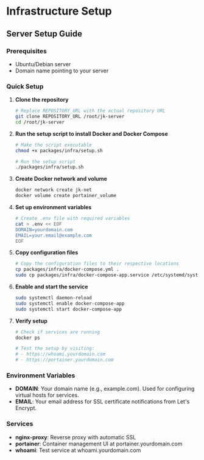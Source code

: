 # Infrastructure Setup

## Server Setup Guide

### Prerequisites
- Ubuntu/Debian server
- Domain name pointing to your server

### Quick Setup

1. **Clone the repository**
   ```bash
   # Replace REPOSITORY_URL with the actual repository URL
   git clone REPOSITORY_URL /root/jk-server
   cd /root/jk-server
   ```

2. **Run the setup script to install Docker and Docker Compose**
   ```bash
   # Make the script executable
   chmod +x packages/infra/setup.sh

   # Run the setup script
   ./packages/infra/setup.sh
   ```

3. **Create Docker network and volume**
   ```bash
   docker network create jk-net
   docker volume create portainer_volume
   ```

4. **Set up environment variables**
   ```bash
   # Create .env file with required variables
   cat > .env << EOF
   DOMAIN=yourdomain.com
   EMAIL=your.email@example.com
   EOF
   ```

5. **Copy configuration files**
   ```bash
   # Copy the configuration files to their respective locations
   cp packages/infra/docker-compose.yml .
   sudo cp packages/infra/docker-compose-app.service /etc/systemd/system/
   ```

6. **Enable and start the service**
   ```bash
   sudo systemctl daemon-reload
   sudo systemctl enable docker-compose-app
   sudo systemctl start docker-compose-app
   ```

7. **Verify setup**
   ```bash
   # Check if services are running
   docker ps

   # Test the setup by visiting:
   # - https://whoami.yourdomain.com
   # - https://portainer.yourdomain.com
   ```

### Environment Variables

- **DOMAIN**: Your domain name (e.g., example.com). Used for configuring virtual hosts for services.
- **EMAIL**: Your email address for SSL certificate notifications from Let's Encrypt.

### Services

- **nginx-proxy**: Reverse proxy with automatic SSL
- **portainer**: Container management UI at portainer.yourdomain.com
- **whoami**: Test service at whoami.yourdomain.com
